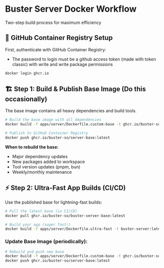 # Buster Server Docker Workflow
Two-step build process for maximum efficiency

## 🔐 GitHub Container Registry Setup

First, authenticate with GitHub Container Registry:

- The password to login must be a github access token (made with token classic) with write and write package permissions

```bash
docker login ghcr.io
```

## 🏗️ Step 1: Build & Publish Base Image (Do this occasionally)

The base image contains all heavy dependencies and build tools.

```bash
# Build the base image with all dependencies
docker build -f apps/server/Dockerfile.custom-base -t ghcr.io/buster-so/server-base:latest .

# Publish to GitHub Container Registry
docker push ghcr.io/buster-so/server-base:latest
```

**When to rebuild the base:**
- Major dependency updates
- New packages added to workspace
- Tool version updates (pnpm, bun)
- Weekly/monthly maintenance

## ⚡ Step 2: Ultra-Fast App Builds (CI/CD)

Use the published base for lightning-fast builds:

```bash
# Pull the latest base (in CI/CD)
docker pull ghcr.io/buster-so/buster-server-base:latest

# Build your app (super fast!)
docker build -f apps/server/Dockerfile.ultra-fast -t buster-server:latest .
```


### Update Base Image (periodically):
```bash
# Rebuild and push new base
docker build -f apps/server/Dockerfile.custom-base -t ghcr.io/buster-so/server-base:v2 .
docker push ghcr.io/buster-so/server-base:latest